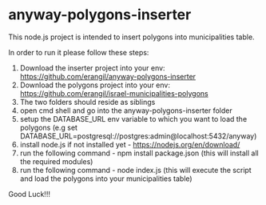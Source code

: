 # anyway-polygons-inserter
This node.js project is intended to insert polygons into municipalities table.

In order to run it please follow these steps:
1. Download the inserter project into your env: https://github.com/erangil/anyway-polygons-inserter
2. Download the polygons project into your env: https://github.com/erangil/israel-municipalities-polygons
3. The two folders should reside as siblings
4. open cmd shell and go into the anyway-polygons-inserter folder
5. setup the DATABASE_URL env variable to which you want to load the polygons (e.g set DATABASE_URL=postgresql://postgres:admin@localhost:5432/anyway)
6. install node.js if not installed yet - https://nodejs.org/en/download/
6. run the following command - npm install package.json (this will install all the required modules)
7. run the following command - node index.js (this will execute the script and load the polygons into your municipalities table)

Good Luck!!!
